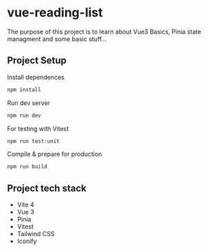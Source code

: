 # vue-reading-list

The purpose of this project is to learn about Vue3 Basics, Pinia state managment and some basic stuff...

## Project Setup

Install dependences  
```sh
npm install
```

Run dev server  
```sh
npm run dev
```

For testing with Vitest
```sh
npm run test:unit
```

Compile & prepare for production
```sh
npm run build
```

## Project tech stack

* Vite 4
* Vue 3
* Pinia
* Vitest
* Tailwind CSS
* Iconify

